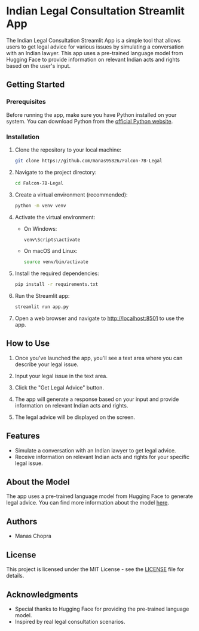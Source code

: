 

# Indian Legal Consultation Streamlit App

The Indian Legal Consultation Streamlit App is a simple tool that allows users to get legal advice for various issues by simulating a conversation with an Indian lawyer. This app uses a pre-trained language model from Hugging Face to provide information on relevant Indian acts and rights based on the user's input.

## Getting Started

### Prerequisites

Before running the app, make sure you have Python installed on your system. You can download Python from the [official Python website](https://www.python.org/downloads/).

### Installation

1. Clone the repository to your local machine:

   ```bash
   git clone https://github.com/manas95826/Falcon-7B-Legal
   ```

2. Navigate to the project directory:

   ```bash
   cd Falcon-7B-Legal
   ```

3. Create a virtual environment (recommended):

   ```bash
   python -m venv venv
   ```

4. Activate the virtual environment:

   - On Windows:

     ```bash
     venv\Scripts\activate
     ```

   - On macOS and Linux:

     ```bash
     source venv/bin/activate
     ```

5. Install the required dependencies:

   ```bash
   pip install -r requirements.txt
   ```

6. Run the Streamlit app:

   ```bash
   streamlit run app.py
   ```

7. Open a web browser and navigate to [http://localhost:8501](http://localhost:8501) to use the app.

## How to Use

1. Once you've launched the app, you'll see a text area where you can describe your legal issue.

2. Input your legal issue in the text area.

3. Click the "Get Legal Advice" button.

4. The app will generate a response based on your input and provide information on relevant Indian acts and rights.

5. The legal advice will be displayed on the screen.

## Features

- Simulate a conversation with an Indian lawyer to get legal advice.
- Receive information on relevant Indian acts and rights for your specific legal issue.

## About the Model

The app uses a pre-trained language model from Hugging Face to generate legal advice. You can find more information about the model [here](https://huggingface.co/tiiuae/falcon-7b-instruct).

## Authors

- Manas Chopra

## License

This project is licensed under the MIT License - see the [LICENSE](LICENSE) file for details.

## Acknowledgments

- Special thanks to Hugging Face for providing the pre-trained language model.
- Inspired by real legal consultation scenarios.

